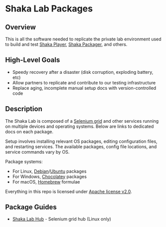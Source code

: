 # Shaka Lab Packages


## Overview

This is all the software needed to replicate the private lab environment used to
build and test [Shaka Player](https://github.com/shaka-project/shaka-player),
[Shaka Packager](https://github.com/shaka-project/shaka-packager), and others.


## High-Level Goals

 - Speedy recovery after a disaster (disk corruption, exploding battery, etc)
 - Allow partners to replicate and contribute to our testing infrastructure
 - Replace aging, incomplete manual setup docs with version-controlled code


## Description

The Shaka Lab is composed of a
[Selenium grid](https://www.selenium.dev/documentation/grid/) and other
services running on multiple devices and operating systems.  Below are links to
dedicated docs on each package.

Setup involves installing relevant OS packages, editing configuration files,
and restarting services.  The available packages, config file locations, and
service commands vary by OS.

Package systems:
 - For Linux, [Debian](https://www.debian.org/)/[Ubuntu](https://ubuntu.com/)
   packages
 - For Windows, [Chocolatey](https://chocolatey.org/) packages
 - For macOS, [Homebrew](https://brew.sh/) formulae

Everything in this repo is licensed under [Apache license v2.0](LICENSE.txt).


## Package Guides

 - [Shaka Lab Hub](shaka-lab-hub/README.md) - Selenium grid hub (Linux only)

